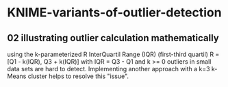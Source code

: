 # KNIME-variants-of-outlier-detection
## 02 illustrating outlier calculation mathematically
using the k-parameterized R InterQuartil Range (IQR) (first-third quartil) R = [Q1 - k(IQR), Q3 + k(IQR)] with IQR = Q3 - Q1 and k >= 0 outliers in small data sets are hard to detect. Implementing another approach with a k=3 k-Means cluster helps to resolve this "issue".
